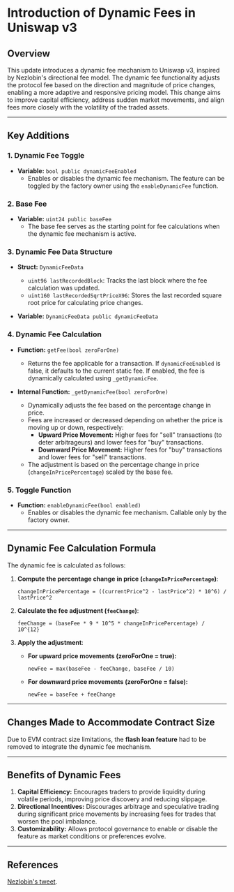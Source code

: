 # Introduction of Dynamic Fees in Uniswap v3

## Overview
This update introduces a dynamic fee mechanism to Uniswap v3, inspired by Nezlobin's directional fee model. The dynamic fee functionality adjusts the protocol fee based on the direction and magnitude of price changes, enabling a more adaptive and responsive pricing model. This change aims to improve capital efficiency, address sudden market movements, and align fees more closely with the volatility of the traded assets.

---

## Key Additions

### 1. Dynamic Fee Toggle
- **Variable:** `bool public dynamicFeeEnabled`
  - Enables or disables the dynamic fee mechanism. The feature can be toggled by the factory owner using the `enableDynamicFee` function.

### 2. Base Fee
- **Variable:** `uint24 public baseFee`
  - The base fee serves as the starting point for fee calculations when the dynamic fee mechanism is active.

### 3. Dynamic Fee Data Structure
- **Struct:** `DynamicFeeData`
  - `uint96 lastRecordedBlock`: Tracks the last block where the fee calculation was updated.
  - `uint160 lastRecordedSqrtPriceX96`: Stores the last recorded square root price for calculating price changes.

- **Variable:** `DynamicFeeData public dynamicFeeData`

### 4. Dynamic Fee Calculation
- **Function:** `getFee(bool zeroForOne)`
  - Returns the fee applicable for a transaction. If `dynamicFeeEnabled` is false, it defaults to the current static fee. If enabled, the fee is dynamically calculated using `_getDynamicFee`.

- **Internal Function:** `_getDynamicFee(bool zeroForOne)`
  - Dynamically adjusts the fee based on the percentage change in price. 
  - Fees are increased or decreased depending on whether the price is moving up or down, respectively:
    - **Upward Price Movement:** Higher fees for "sell" transactions (to deter arbitrageurs) and lower fees for "buy" transactions.
    - **Downward Price Movement:** Higher fees for "buy" transactions and lower fees for "sell" transactions.
  - The adjustment is based on the percentage change in price (`changeInPricePercentage`) scaled by the base fee.

### 5. Toggle Function
- **Function:** `enableDynamicFee(bool enabled)`
  - Enables or disables the dynamic fee mechanism. Callable only by the factory owner.

---

## Dynamic Fee Calculation Formula

The dynamic fee is calculated as follows:

1. **Compute the percentage change in price (`changeInPricePercentage`)**:
   ```
   changeInPricePercentage = ((currentPrice^2 - lastPrice^2) * 10^6) / lastPrice^2
   ```

2. **Calculate the fee adjustment (`feeChange`)**:
   ```
   feeChange = (baseFee * 9 * 10^5 * changeInPricePercentage) / 10^{12}
   ```

3. **Apply the adjustment**:
   - **For upward price movements (zeroForOne = true):**
     ```
     newFee = max(baseFee - feeChange, baseFee / 10)
     ```
   - **For downward price movements (zeroForOne = false):**
     ```
     newFee = baseFee + feeChange
     ```

---

## Changes Made to Accommodate Contract Size

Due to EVM contract size limitations, the **flash loan feature** had to be removed to integrate the dynamic fee mechanism.

---

## Benefits of Dynamic Fees

1. **Capital Efficiency:** Encourages traders to provide liquidity during volatile periods, improving price discovery and reducing slippage.
2. **Directional Incentives:** Discourages arbitrage and speculative trading during significant price movements by increasing fees for trades that worsen the pool imbalance.
3. **Customizability:** Allows protocol governance to enable or disable the feature as market conditions or preferences evolve.

---

## References

[Nezlobin's tweet](https://x.com/0x94305/status/1674857993740111872).
